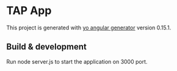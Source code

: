 # TAP App

This project is generated with [yo angular generator](https://github.com/yeoman/generator-angular)
version 0.15.1.

## Build & development

Run node server.js to start the application on 3000 port.

